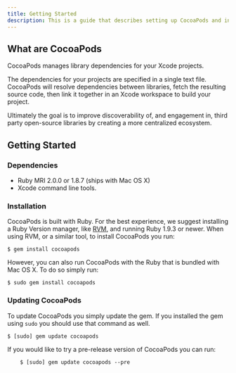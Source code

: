 ```yaml
---
title: Getting Started
description: This is a guide that describes setting up CocoaPods and integrating with your first project.
---
```


## What are CocoaPods

CocoaPods manages library dependencies for your Xcode projects.

The dependencies for your projects are specified in a single text file. CocoaPods will resolve dependencies between libraries, fetch the resulting source code, then link it together in an Xcode workspace to build your project.

Ultimately the goal is to improve discoverability of, and engagement in, third party open-source libraries by creating a more centralized ecosystem.

## Getting Started

### Dependencies

- Ruby MRI 2.0.0 or 1.8.7 (ships with Mac OS X)
- Xcode command line tools.

### Installation

CocoaPods is built with Ruby. For the best experience, we suggest installing a Ruby Version manager, like [RVM](http://rvm.io), and running Ruby 1.9.3 or newer. When using RVM, or a similar tool, to install CocoaPods you run:

```shell
$ gem install cocoapods
```

However, you can also run CocoaPods with the Ruby that is bundled with Mac OS X. To do so simply run:

```shell
$ sudo gem install cocoapods
```


### Updating CocoaPods

To update CocoaPods you simply update the gem. If you installed the gem using `sudo` you should use that command as well.

```shell
$ [sudo] gem update cocoapods
```

If you would like to try a pre-release version of CocoaPods you can run:

```shell
    $ [sudo] gem update cocoapods --pre
```

[creating-a-workspace]: http://blog.carbonfive.com/2011/04/04/using-open-source-static-libraries-in-xcode-4/#creating_a_workspace
[adding-projects-to-workspace]: http://blog.carbonfive.com/2011/04/04/using-open-source-static-libraries-in-xcode-4/#adding_projects_to_a_workspace
[configuring-project-scheme]: http://blog.carbonfive.com/2011/04/04/using-open-source-static-libraries-in-xcode-4/#configuring_the_projects_scheme
[adding-build-target-dependencies]: http://blog.carbonfive.com/2011/04/04/using-open-source-static-libraries-in-xcode-4/#adding_build_target_dependencies
[basing-target-configurations-on-xcconfig]: http://developer.apple.com/library/ios/#documentation/ToolsLanguages/Conceptual/Xcode4UserGuide/025-Configure_Your_Project/configure_project.html
